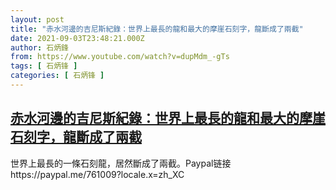 ```yaml
---
layout: post
title: "赤水河邊的吉尼斯紀錄：世界上最長的龍和最大的摩崖石刻字，龍斷成了兩截"
date: 2021-09-03T23:48:21.000Z
author: 石炳鋒
from: https://www.youtube.com/watch?v=dupMdm_-gTs
tags: [ 石炳锋 ]
categories: [ 石炳锋 ]
---
```

<!--1630712901000-->
[赤水河邊的吉尼斯紀錄：世界上最長的龍和最大的摩崖石刻字，龍斷成了兩截](https://www.youtube.com/watch?v=dupMdm_-gTs)
------

<div>
世界上最長的一條石刻龍，居然斷成了兩截。Paypal链接https://paypal.me/761009?locale.x=zh_XC
</div>
